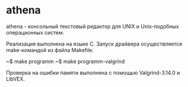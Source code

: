 # athena
athena - консольный текстовый редактор для UNIX и Unix-подобных операционных систем.

Реализация выполнена на языке C. Запуск драйвера осуществляется make-командой из файла Makefile:

~$ make programm
~$ make programm-valgrind

Проверка на ошибки памяти выполнена с помощью Valgrind-3.14.0 и LibVEX.
